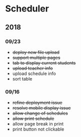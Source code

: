 # Scheduler

## 2018

### 09/23

- ~~deploy new file upload~~
- ~~support multiple pages~~
- ~~tab to display current students~~
- ~~upload teacher info~~
- upload schedule info
- sort table

### 09/16

- ~~refine deployment issue~~
- ~~resolve mobile display issue~~
- ~~allow change of schedules~~
- ~~allow print schedule~~
- allow page break in print
- print button not clickable
